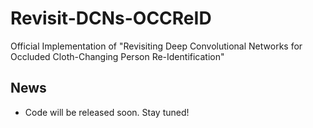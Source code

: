 # Revisit-DCNs-OCCReID
Official Implementation of "Revisiting Deep Convolutional Networks for Occluded Cloth-Changing Person Re-Identification"

## News
- Code will be released soon. Stay tuned!
